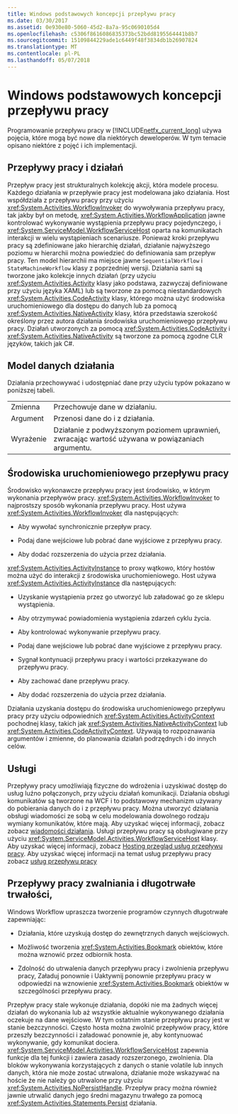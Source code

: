 ```yaml
---
title: Windows podstawowych koncepcji przepływu pracy
ms.date: 03/30/2017
ms.assetid: 0e930e80-5060-45d2-8a7a-95c0690105d4
ms.openlocfilehash: c5306f8616086835373bc52bdd8195564441b8b7
ms.sourcegitcommit: 15109844229ade1c6449f48f3834db1b26907824
ms.translationtype: MT
ms.contentlocale: pl-PL
ms.lasthandoff: 05/07/2018
---
```

# <a name="fundamental-windows-workflow-concepts"></a>Windows podstawowych koncepcji przepływu pracy
Programowanie przepływu pracy w [!INCLUDE[netfx_current_long](../../../includes/netfx-current-long-md.md)] używa pojęcia, które mogą być nowe dla niektórych deweloperów. W tym temacie opisano niektóre z pojęć i ich implementacji.  
  
## <a name="workflows-and-activities"></a>Przepływy pracy i działań  
 Przepływ pracy jest strukturalnych kolekcję akcji, która modele procesu. Każdego działania w przepływie pracy jest modelowana jako działania. Host współdziała z przepływu pracy przy użyciu <xref:System.Activities.WorkflowInvoker> do wywoływania przepływu pracy, tak jakby był on metodę, <xref:System.Activities.WorkflowApplication> jawne kontrolować wykonywanie wystąpienia przepływu pracy pojedynczego, i <xref:System.ServiceModel.WorkflowServiceHost> oparta na komunikatach interakcji w wielu wystąpieniach scenariusze. Ponieważ kroki przepływu pracy są zdefiniowane jako hierarchię działań, działanie najwyższego poziomu w hierarchii można powiedzieć do definiowania sam przepływ pracy. Ten model hierarchii ma miejsce jawne `SequentialWorkflow` i `StateMachineWorkflow` klasy z poprzedniej wersji. Działania sami są tworzone jako kolekcje innych działań (przy użyciu <xref:System.Activities.Activity> klasy jako podstawa, zazwyczaj definiowane przy użyciu języka XAML) lub są tworzone za pomocą niestandardowych <xref:System.Activities.CodeActivity> klasy, którego można użyć środowiska uruchomieniowego dla dostępu do danych lub za pomocą <xref:System.Activities.NativeActivity> klasy, która przedstawia szerokość określony przez autora działania środowiska uruchomieniowego przepływu pracy. Działań utworzonych za pomocą <xref:System.Activities.CodeActivity> i <xref:System.Activities.NativeActivity> są tworzone za pomocą zgodne CLR języków, takich jak C#.  
  
## <a name="activity-data-model"></a>Model danych działania  
 Działania przechowywać i udostępniać dane przy użyciu typów pokazano w poniższej tabeli.  
  
|||  
|-|-|  
|Zmienna|Przechowuje dane w działaniu.|  
|Argument|Przenosi dane do i z działania.|  
|Wyrażenie|Działanie z podwyższonym poziomem uprawnień, zwracając wartość używana w powiązaniach argumentu.|  
  
## <a name="workflow-runtime"></a>Środowiska uruchomieniowego przepływu pracy  
 Środowisko wykonawcze przepływu pracy jest środowisko, w którym wykonania przepływów pracy. <xref:System.Activities.WorkflowInvoker> to najprostszy sposób wykonania przepływu pracy. Host używa <xref:System.Activities.WorkflowInvoker> dla następujących:  
  
-   Aby wywołać synchronicznie przepływ pracy.  
  
-   Podaj dane wejściowe lub pobrać dane wyjściowe z przepływu pracy.  
  
-   Aby dodać rozszerzenia do użycia przez działania.  
  
 <xref:System.Activities.ActivityInstance> to proxy wątkowo, który hostów można użyć do interakcji z środowiska uruchomieniowego. Host używa <xref:System.Activities.ActivityInstance> dla następujących:  
  
-   Uzyskanie wystąpienia przez go utworzyć lub załadować go ze sklepu wystąpienia.  
  
-   Aby otrzymywać powiadomienia wystąpienia zdarzeń cyklu życia.  
  
-   Aby kontrolować wykonywanie przepływu pracy.  
  
-   Podaj dane wejściowe lub pobrać dane wyjściowe z przepływu pracy.  
  
-   Sygnał kontynuacji przepływu pracy i wartości przekazywane do przepływu pracy.  
  
-   Aby zachować dane przepływu pracy.  
  
-   Aby dodać rozszerzenia do użycia przez działania.  
  
 Działania uzyskania dostępu do środowiska uruchomieniowego przepływu pracy przy użyciu odpowiednich <xref:System.Activities.ActivityContext> pochodnej klasy, takich jak <xref:System.Activities.NativeActivityContext> lub <xref:System.Activities.CodeActivityContext>. Używają to rozpoznawania argumentów i zmienne, do planowania działań podrzędnych i do innych celów.  
  
## <a name="services"></a>Usługi  
 Przepływy pracy umożliwiają fizyczne do wdrożenia i uzyskiwać dostęp do usług luźno połączonych, przy użyciu działań komunikacji. Działania obsługi komunikatów są tworzone na WCF i to podstawowy mechanizm używany do pobierania danych do i z przepływu pracy. Można utworzyć działania obsługi wiadomości ze sobą w celu modelowania dowolnego rodzaju wymiany komunikatów, które mają. Aby uzyskać więcej informacji, zobacz zobacz [wiadomości działania](../../../docs/framework/wcf/feature-details/messaging-activities.md). Usługi przepływu pracy są obsługiwane przy użyciu <xref:System.ServiceModel.Activities.WorkflowServiceHost> klasy. Aby uzyskać więcej informacji, zobacz [Hosting przegląd usług przepływu pracy](../../../docs/framework/wcf/feature-details/hosting-workflow-services-overview.md). Aby uzyskać więcej informacji na temat usług przepływu pracy zobacz [usług przepływu pracy](../../../docs/framework/wcf/feature-details/workflow-services.md)  
  
## <a name="persistence-unloading-and-long-running-workflows"></a>Przepływy pracy zwalniania i długotrwałe trwałości,  
 Windows Workflow upraszcza tworzenie programów czynnych długotrwałe zapewniając:  
  
-   Działania, które uzyskują dostęp do zewnętrznych danych wejściowych.  
  
-   Możliwość tworzenia <xref:System.Activities.Bookmark> obiektów, które można wznowić przez odbiornik hosta.  
  
-   Zdolność do utrwalenia danych przepływu pracy i zwolnienia przepływu pracy, Załaduj ponownie i Uaktywnij ponownie przepływu pracy w odpowiedzi na wznowienie <xref:System.Activities.Bookmark> obiektów w szczególności przepływu pracy.  
  
 Przepływ pracy stale wykonuje działania, dopóki nie ma żadnych więcej działań do wykonania lub aż wszystkie aktualnie wykonywanego działania oczekuje na dane wejściowe. W tym ostatnim stanie przepływu pracy jest w stanie bezczynności. Często hosta można zwolnić przepływów pracy, które przeszły bezczynności i załadować ponownie je, aby kontynuować wykonywanie, gdy komunikat dociera. <xref:System.ServiceModel.Activities.WorkflowServiceHost> zapewnia funkcje dla tej funkcji i zawiera zasady rozszerzonego, zwolnienia. Dla bloków wykonywania korzystających z danych o stanie volatile lub innych danych, która nie może zostać utrwalona, działanie może wskazywać na hoście że nie należy go utrwalone przy użyciu <xref:System.Activities.NoPersistHandle>. Przepływ pracy można również jawnie utrwalić danych jego średni magazynu trwałego za pomocą <xref:System.Activities.Statements.Persist> działania.
